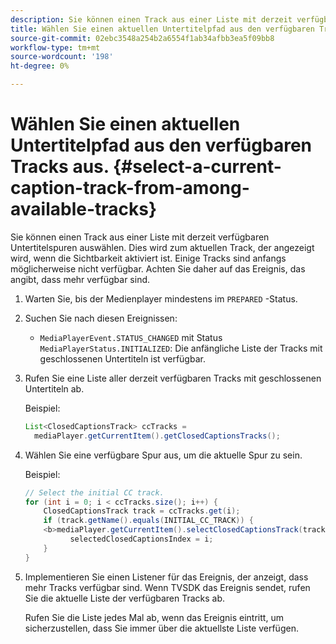 ```yaml
---
description: Sie können einen Track aus einer Liste mit derzeit verfügbaren Untertitelspuren auswählen. Dies wird zum aktuellen Track, der angezeigt wird, wenn die Sichtbarkeit aktiviert ist. Einige Tracks sind anfangs möglicherweise nicht verfügbar. Achten Sie daher auf das Ereignis, das angibt, dass mehr verfügbar sind.
title: Wählen Sie einen aktuellen Untertitelpfad aus den verfügbaren Tracks aus.
source-git-commit: 02ebc3548a254b2a6554f1ab34afbb3ea5f09bb8
workflow-type: tm+mt
source-wordcount: '198'
ht-degree: 0%

---
```


# Wählen Sie einen aktuellen Untertitelpfad aus den verfügbaren Tracks aus. {#select-a-current-caption-track-from-among-available-tracks}

Sie können einen Track aus einer Liste mit derzeit verfügbaren Untertitelspuren auswählen. Dies wird zum aktuellen Track, der angezeigt wird, wenn die Sichtbarkeit aktiviert ist. Einige Tracks sind anfangs möglicherweise nicht verfügbar. Achten Sie daher auf das Ereignis, das angibt, dass mehr verfügbar sind.

1. Warten Sie, bis der Medienplayer mindestens im `PREPARED` -Status.
1. Suchen Sie nach diesen Ereignissen:

   * `MediaPlayerEvent.STATUS_CHANGED` mit Status `MediaPlayerStatus.INITIALIZED`: Die anfängliche Liste der Tracks mit geschlossenen Untertiteln ist verfügbar.

1. Rufen Sie eine Liste aller derzeit verfügbaren Tracks mit geschlossenen Untertiteln ab.

   Beispiel:

   ```java
   List<ClosedCaptionsTrack> ccTracks = 
     mediaPlayer.getCurrentItem().getClosedCaptionsTracks();
   ```

1. Wählen Sie eine verfügbare Spur aus, um die aktuelle Spur zu sein.

   Beispiel:

   ```java
   // Select the initial CC track. 
   for (int i = 0; i < ccTracks.size(); i++) { 
       ClosedCaptionsTrack track = ccTracks.get(i); 
       if (track.getName().equals(INITIAL_CC_TRACK)) { 
       <b>mediaPlayer.getCurrentItem().selectClosedCaptionsTrack(track);</b> 
             selectedClosedCaptionsIndex = i; 
       } 
   }
   ```

1. Implementieren Sie einen Listener für das Ereignis, der anzeigt, dass mehr Tracks verfügbar sind. Wenn TVSDK das Ereignis sendet, rufen Sie die aktuelle Liste der verfügbaren Tracks ab.

   Rufen Sie die Liste jedes Mal ab, wenn das Ereignis eintritt, um sicherzustellen, dass Sie immer über die aktuellste Liste verfügen.
